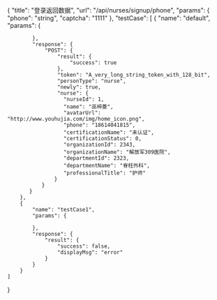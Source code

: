 {
    "title": "登录返回数据",
    "url": "/api/nurses/signup/phone",
    "params": {
        "phone": "string",
        "captcha": "1111"
    },
    "testCase": [
          {
            "name": "default",
            "params": {

            },
            "response": {
                "POST": {
                    "result": {
                        "success": true
                    },
                    "token": "A_very_long_string_token_with_128_bit",
                    "personType": "nurse",
                    "newly": true,
                    "nurse": {
                      "nurseId": 1,
                      "name": "巫梓菱",
                      "avatarUrl": "http://www.youhujia.com/img/home_icon.png",
                      "phone": "18614041815",
                      "certificationName": "未认证",
                      "certificationStatus": 0,
                      "organizationId": 2343,
                      "organizationName": "解放军309医院",
                      "departmentId": 2323,
                      "departmentName": "脊柱外科",
                      "professionalTitle": "护师"
                   }
               }
           }
        },
        {
            "name": "testCase1",
            "params": {

            },
            "response": {
                "result": {
                    "success": false,
                    "displayMsg": "error"
                }
            }
        }
    ]
}